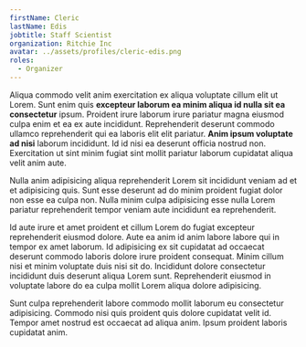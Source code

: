 ```yaml
---
firstName: Cleric
lastName: Edis
jobtitle: Staff Scientist
organization: Ritchie Inc
avatar: ../assets/profiles/cleric-edis.png
roles:
  - Organizer
---
```


Aliqua commodo velit anim exercitation ex aliqua voluptate cillum elit ut Lorem.
Sunt enim quis **excepteur laborum ea minim aliqua id nulla sit ea consectetur**
ipsum. Proident irure laborum irure pariatur magna eiusmod culpa enim et ea ex
aute incididunt. Reprehenderit deserunt commodo ullamco reprehenderit qui ea
laboris elit elit pariatur. **Anim ipsum voluptate ad nisi** laborum incididunt.
Id id nisi ea deserunt officia nostrud non. Exercitation ut sint minim fugiat
sint mollit pariatur laborum cupidatat aliqua velit anim aute.

Nulla anim adipisicing aliqua reprehenderit Lorem sit incididunt veniam ad et et
adipisicing quis. Sunt esse deserunt ad do minim proident fugiat dolor non esse
ea culpa non. Nulla minim culpa adipisicing esse nulla Lorem pariatur
reprehenderit tempor veniam aute incididunt ea reprehenderit.

Id aute irure et amet proident et cillum Lorem do fugiat excepteur reprehenderit
eiusmod dolore. Aute ea anim id anim labore labore qui in tempor ex amet
laborum. Id adipisicing ex sit cupidatat ad occaecat deserunt commodo laboris
dolore irure proident consequat. Minim cillum nisi et minim voluptate duis nisi
sit do. Incididunt dolore consectetur incididunt duis deserunt aliqua Lorem
sunt. Reprehenderit eiusmod in voluptate labore do ea culpa mollit Lorem aliqua
dolore adipisicing.

Sunt culpa reprehenderit labore commodo mollit laborum eu consectetur
adipisicing. Commodo nisi quis proident quis dolore cupidatat velit id. Tempor
amet nostrud est occaecat ad aliqua anim. Ipsum proident laboris cupidatat anim.
